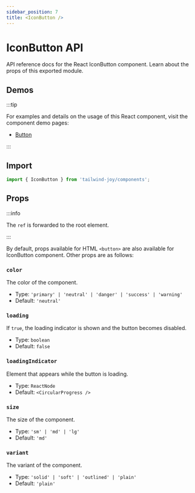 ```yaml
---
sidebar_position: 7
title: <IconButton />
---
```


# IconButton API

API reference docs for the React IconButton component.
Learn about the props of this exported module.

## Demos

:::tip

For examples and details on the usage of this React component, visit the component demo pages:

- [Button](../components/button)

:::

## Import

```jsx
import { IconButton } from 'tailwind-joy/components';
```

## Props

:::info

The `ref` is forwarded to the root element.

:::

By default, props available for HTML `<button>` are also available for IconButton component.
Other props are as follows:

### `color`

The color of the component.

- Type: `'primary' | 'neutral' | 'danger' | 'success' | 'warning'`
- Default: `'neutral'`

### `loading`

If `true`, the loading indicator is shown and the button becomes disabled.

- Type: `boolean`
- Default: `false`

### `loadingIndicator`

Element that appears while the button is loading.

- Type: `ReactNode`
- Default: `<CircularProgress />`

### `size`

The size of the component.

- Type: `'sm' | 'md' | 'lg'`
- Default: `'md'`

### `variant`

The variant of the component.

- Type: `'solid' | 'soft' | 'outlined' | 'plain'`
- Default: `'plain'`
